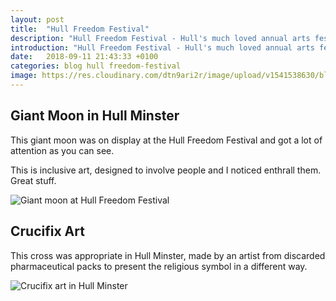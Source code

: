 ```yaml
---
layout: post
title:  "Hull Freedom Festival"
description: "Hull Freedom Festival - Hull's much loved annual arts festival"
introduction: "Hull Freedom Festival - Hull's much loved annual arts festival"
date:   2018-09-11 21:43:33 +0100
categories: blog hull freedom-festival
image: https://res.cloudinary.com/dtn9ari2r/image/upload/v1541538630/blog/20180901_125950788_iOS.jpg
---
```

<h2>Giant Moon in Hull Minster</h2>
<p>This giant moon was on display at the Hull Freedom Festival and got a lot of attention as you can see.</p> 
<p>This is inclusive art, designed to involve people and I noticed enthrall them. Great stuff.</p>
<img class="img-fluid" src="https://res.cloudinary.com/dtn9ari2r/image/upload/v1541538630/blog/20180901_125950788_iOS.jpg" alt="Giant moon at Hull Freedom Festival" >
<h2>Crucifix Art</h2>
<p>This cross was appropriate in Hull Minster, made by an artist from discarded pharmaceutical packs to present the religious symbol in a different way.</p>
<img class="img-fluid" src="https://res.cloudinary.com/dtn9ari2r/image/upload/v1541538504/blog/blog_20180901_130225557_iOS.jpg" alt="Crucifix art in Hull Minster" >